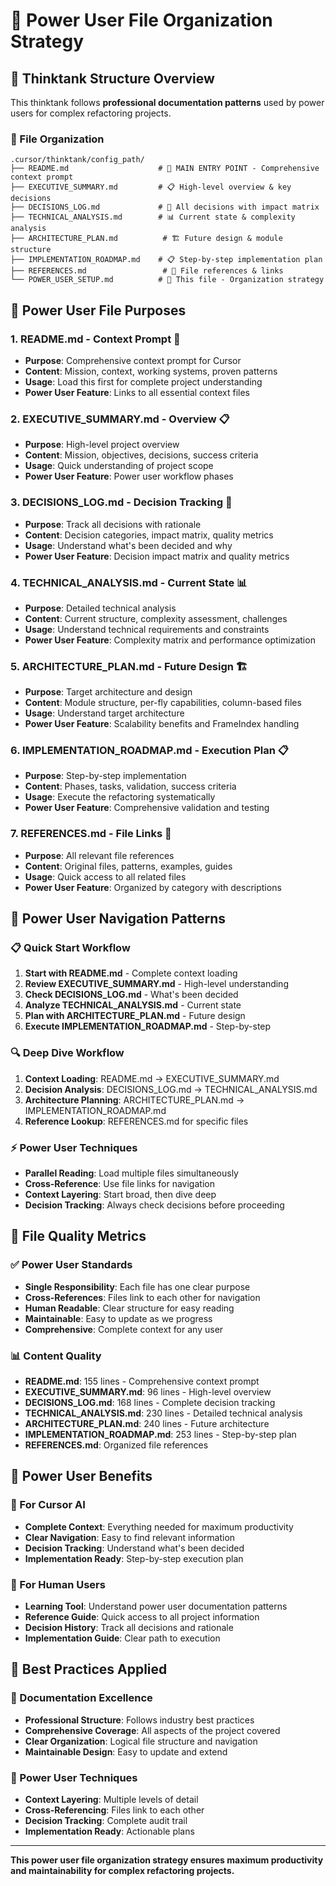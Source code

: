# 🚀 **Power User File Organization Strategy**

## 🎯 **Thinktank Structure Overview**

This thinktank follows **professional documentation patterns** used by power users for complex refactoring projects.

### **📁 File Organization**
```
.cursor/thinktank/config_path/
├── README.md                    # 🎯 MAIN ENTRY POINT - Comprehensive context prompt
├── EXECUTIVE_SUMMARY.md         # 📋 High-level overview & key decisions
├── DECISIONS_LOG.md             # 🎯 All decisions with impact matrix
├── TECHNICAL_ANALYSIS.md        # 📊 Current state & complexity analysis
├── ARCHITECTURE_PLAN.md          # 🏗️ Future design & module structure
├── IMPLEMENTATION_ROADMAP.md    # 📋 Step-by-step implementation plan
├── REFERENCES.md                 # 📝 File references & links
└── POWER_USER_SETUP.md          # 🚀 This file - Organization strategy
```

## 🎯 **Power User File Purposes**

### **1. README.md - Context Prompt** 🎯
- **Purpose**: Comprehensive context prompt for Cursor
- **Content**: Mission, context, working systems, proven patterns
- **Usage**: Load this first for complete project understanding
- **Power User Feature**: Links to all essential context files

### **2. EXECUTIVE_SUMMARY.md - Overview** 📋
- **Purpose**: High-level project overview
- **Content**: Mission, objectives, decisions, success criteria
- **Usage**: Quick understanding of project scope
- **Power User Feature**: Power user workflow phases

### **3. DECISIONS_LOG.md - Decision Tracking** 🎯
- **Purpose**: Track all decisions with rationale
- **Content**: Decision categories, impact matrix, quality metrics
- **Usage**: Understand what's been decided and why
- **Power User Feature**: Decision impact matrix and quality metrics

### **4. TECHNICAL_ANALYSIS.md - Current State** 📊
- **Purpose**: Detailed technical analysis
- **Content**: Current structure, complexity assessment, challenges
- **Usage**: Understand technical requirements and constraints
- **Power User Feature**: Complexity matrix and performance optimization

### **5. ARCHITECTURE_PLAN.md - Future Design** 🏗️
- **Purpose**: Target architecture and design
- **Content**: Module structure, per-fly capabilities, column-based files
- **Usage**: Understand target architecture
- **Power User Feature**: Scalability benefits and FrameIndex handling

### **6. IMPLEMENTATION_ROADMAP.md - Execution Plan** 📋
- **Purpose**: Step-by-step implementation
- **Content**: Phases, tasks, validation, success criteria
- **Usage**: Execute the refactoring systematically
- **Power User Feature**: Comprehensive validation and testing

### **7. REFERENCES.md - File Links** 📝
- **Purpose**: All relevant file references
- **Content**: Original files, patterns, examples, guides
- **Usage**: Quick access to all related files
- **Power User Feature**: Organized by category with descriptions

## 🚀 **Power User Navigation Patterns**

### **📋 Quick Start Workflow**
1. **Start with README.md** - Complete context loading
2. **Review EXECUTIVE_SUMMARY.md** - High-level understanding
3. **Check DECISIONS_LOG.md** - What's been decided
4. **Analyze TECHNICAL_ANALYSIS.md** - Current state
5. **Plan with ARCHITECTURE_PLAN.md** - Future design
6. **Execute IMPLEMENTATION_ROADMAP.md** - Step-by-step

### **🔍 Deep Dive Workflow**
1. **Context Loading**: README.md → EXECUTIVE_SUMMARY.md
2. **Decision Analysis**: DECISIONS_LOG.md → TECHNICAL_ANALYSIS.md
3. **Architecture Planning**: ARCHITECTURE_PLAN.md → IMPLEMENTATION_ROADMAP.md
4. **Reference Lookup**: REFERENCES.md for specific files

### **⚡ Power User Techniques**
- **Parallel Reading**: Load multiple files simultaneously
- **Cross-Reference**: Use file links for navigation
- **Context Layering**: Start broad, then dive deep
- **Decision Tracking**: Always check decisions before proceeding

## 🎯 **File Quality Metrics**

### **✅ Power User Standards**
- **Single Responsibility**: Each file has one clear purpose
- **Cross-References**: Files link to each other for navigation
- **Human Readable**: Clear structure for easy reading
- **Maintainable**: Easy to update as we progress
- **Comprehensive**: Complete context for any user

### **📊 Content Quality**
- **README.md**: 155 lines - Comprehensive context prompt
- **EXECUTIVE_SUMMARY.md**: 96 lines - High-level overview
- **DECISIONS_LOG.md**: 168 lines - Complete decision tracking
- **TECHNICAL_ANALYSIS.md**: 230 lines - Detailed technical analysis
- **ARCHITECTURE_PLAN.md**: 240 lines - Future architecture
- **IMPLEMENTATION_ROADMAP.md**: 253 lines - Step-by-step plan
- **REFERENCES.md**: Organized file references

## 🚀 **Power User Benefits**

### **🎯 For Cursor AI**
- **Complete Context**: Everything needed for maximum productivity
- **Clear Navigation**: Easy to find relevant information
- **Decision Tracking**: Understand what's been decided
- **Implementation Ready**: Step-by-step execution plan

### **🎯 For Human Users**
- **Learning Tool**: Understand power user documentation patterns
- **Reference Guide**: Quick access to all project information
- **Decision History**: Track all decisions and rationale
- **Implementation Guide**: Clear path to execution

## 📝 **Best Practices Applied**

### **🎯 Documentation Excellence**
- **Professional Structure**: Follows industry best practices
- **Comprehensive Coverage**: All aspects of the project covered
- **Clear Organization**: Logical file structure and navigation
- **Maintainable Design**: Easy to update and extend

### **🚀 Power User Techniques**
- **Context Layering**: Multiple levels of detail
- **Cross-Referencing**: Files link to each other
- **Decision Tracking**: Complete audit trail
- **Implementation Ready**: Actionable plans

---

**This power user file organization strategy ensures maximum productivity and maintainability for complex refactoring projects.**
